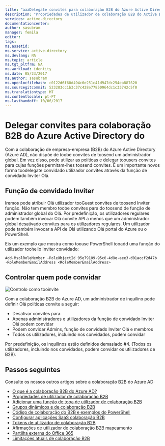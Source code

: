 ```yaml
---
title: "aaaDelegate convites para colaboração B2B do Azure Active Directory do | Microsoft Docs"
description: "Propriedades de utilizador de colaboração B2B do Active Directory do Azure são configuráveis"
services: active-directory
documentationcenter: 
author: sasubram
manager: femila
editor: 
tags: 
ms.assetid: 
ms.service: active-directory
ms.devlang: NA
ms.topic: article
ms.tgt_pltfrm: NA
ms.workload: identity
ms.date: 05/23/2017
ms.author: sasubram
ms.openlocfilehash: c0122d6f60d494c6e251c41d947dc254ea887620
ms.sourcegitcommit: 523283cc1b3c37c428e77850964dc1c33742c5f0
ms.translationtype: MT
ms.contentlocale: pt-PT
ms.lasthandoff: 10/06/2017
---
```

# <a name="delegate-invitations-for-azure-active-directory-b2b-collaboration"></a>Delegar convites para colaboração B2B do Azure Active Directory do

Com a colaboração de empresa-empresa (B2B) do Azure Active Directory (Azure AD), não dispõe de toobe convites de toosend um administrador global. Em vez disso, pode utilizar as políticas e delegar toousers convites para cujas funções permitam-lhes toosend convites. É um importante novos forma toodelegate convidado utilizador convites através da função de convidado Inviter Olá.

## <a name="guest-inviter-role"></a>Função de convidado Inviter
Iremos pode atribuir Olá utilizador tooGuest convites de toosend Inviter função. Não tem membro toobe convites para do toosend de função de administrador global do Olá. Por predefinição, os utilizadores regulares podem também invocar Olá convite API a menos que um administrador global desativado convites para os utilizadores regulares. Um utilizador pode também invocar a API de Olá utilizando Olá portal do Azure ou o PowerShell.

Eis um exemplo que mostra como toouse PowerShell tooadd uma função do utilizador toohello Inviter convidado:

```
Add-MsolRoleMember -RoleObjectId 95e79109-95c0-4d8e-aee3-d01accf2d47b -RoleMemberEmailAddress <RoleMemberEmailAddress>
```

## <a name="control-who-can-invite"></a>Controlar quem pode convidar

![Controlo como tooinvite](media/active-directory-b2b-delegate-invitations/control-who-to-invite.png)

Com a colaboração B2B do Azure AD, um administrador de inquilino pode definir Olá políticas convite a seguir:

- Desativar convites para
- Apenas administradores e utilizadores da função de convidado Inviter Olá podem convidar
- Podem convidar Admins, função de convidado Inviter Olá e membros
- Todos os utilizadores, incluindo nos convidados, podem convidar

Por predefinição, os inquilinos estão definidos demasiado #4. (Todos os utilizadores, incluindo nos convidados, podem convidar os utilizadores de B2B).

## <a name="next-steps"></a>Passos seguintes

Consulte os nossos outros artigos sobre a colaboração B2B do Azure AD:

* [O que é a colaboração B2B do Azure AD?](active-directory-b2b-what-is-azure-ad-b2b.md)
* [Propriedades de utilizador de colaboração B2B](active-directory-b2b-user-properties.md)
* [Adicionar uma função de tooa de utilizador de colaboração B2B](active-directory-b2b-add-guest-to-role.md)
* [Grupos dinâmicos e de colaboração B2B](active-directory-b2b-dynamic-groups.md)
* [Código de colaboração do B2B e exemplos do PowerShell](active-directory-b2b-code-samples.md)
* [Configurar aplicações SaaS colaboração B2B](active-directory-b2b-configure-saas-apps.md)
* [Tokens de utilizador de colaboração B2B](active-directory-b2b-user-token.md)
* [Afirmações de utilizador de colaboração B2B mapeamento](active-directory-b2b-claims-mapping.md)
* [Partilha externa do Office 365](active-directory-b2b-o365-external-user.md)
* [Limitações atuais de colaboração B2B](active-directory-b2b-current-limitations.md)
